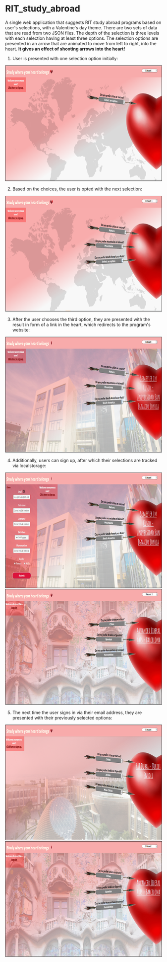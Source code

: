 # RIT_study_abroad
A single web application that suggests RIT study abroad programs based on user's selections, with a Valentine's day theme. There are two sets of data that are read from two JSON files. The depth of the selection is three levels with each selection having at least three options. The selection options are presented in an arrow that are animated to move from left to right, into the heart. <b>It gives an effect of shooting arrows into the heart!</b>



1. User is presented with one selection option initially:
<img src="screenshots/1.PNG" width="600" height="370" alt="Step 1" border="1">

2. Based on the choices, the user is opted with the next selection:
<img src="screenshots/2.PNG" width="600" height="370" alt="Step 2" border="1">

3. After the user chooses the third option, they are presented with the result in form of a link in the heart, which redirects to the program's website:
<img src="screenshots/3.PNG" width="600" height="370" alt="Step 3" border="1">

4. Additionally, users can sign up, after which their selections are tracked via localstorage:
<img src="screenshots/4.PNG" width="600" height="370" alt="Step 4" border="1">
<img src="screenshots/5.PNG" width="600" height="370" alt="Step 5" border="1">

5. The next time the user signs in via their email address, they are presented with their previously selected options:
<img src="screenshots/6.PNG" width="600" height="370" alt="Step 6" border="1">
<img src="screenshots/7.PNG" width="600" height="370" alt="Step 7" border="1">

